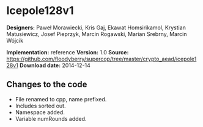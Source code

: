 # Icepole128v1

**Designers:** Paweł Morawiecki, Kris Gaj, Ekawat Homsirikamol, Krystian Matusiewicz, Josef Pieprzyk, Marcin Rogawski, Marian Srebrny, Marcin Wójcik

**Implementation:** reference
**Version:** 1.0
**Source:** https://github.com/floodyberry/supercop/tree/master/crypto_aead/icepole128v1
**Download date:** 2014-12-14

## Changes to the code

* File renamed to cpp, name prefixed.
* Includes sorted out.
* Namespace added.
* Variable numRounds added.
